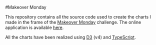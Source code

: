 #Makeover Monday

This repository contains all the source code used to create the charts I made in the frame of the [Makeover Monday](http://www.makeovermonday.co.uk/) challenge. The online application is available [here](https://makeover-monday-41a76.firebaseapp.com/#!/gallery).

All the charts have been realized using [D3](https://d3js.org) (v4) and [TypeScript](https://www.typescriptlang.org/).